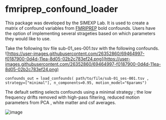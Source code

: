 # fmriprep_confound_loader

This package was developed by the SIMEXP Lab. It is used to create a matrix of confound variables from [FMRIPREP](https://fmriprep.readthedocs.io/en/stable/) bold confounds. Users have the option of implementing several strageties based on which parameters they would like to use. 

Take the following tsv file sub-01_ses-001.tsv with the following confounds. 
![https://user-images.githubusercontent.com/26352860/69464997-f0187900-0d4d-11ea-8d05-02b2c783ef24.png](https://user-images.githubusercontent.com/26352860/69464997-f0187900-0d4d-11ea-8d05-02b2c783ef24.png)

`confounds_out = load_confounds( path/to/file/sub-01_ses-001.tsv , strategy=["minimal"], n_components=0.95, motion_model="6params")`

The default setting selects confounds using a minimal strategy ; the low frequency drifts removed with high-pass filtering, reduced motion parameters from PCA , white matter and csf averages.

![image](https://user-images.githubusercontent.com/26352860/69466742-4dfb8f80-0d53-11ea-94c7-44cb3c1adb7d.png)
